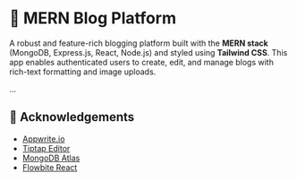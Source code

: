 
# 📝 MERN Blog Platform

A robust and feature-rich blogging platform built with the **MERN stack** (MongoDB, Express.js, React, Node.js) and styled using **Tailwind CSS**. This app enables authenticated users to create, edit, and manage blogs with rich-text formatting and image uploads.

...

## 🙌 Acknowledgements

- [Appwrite.io](https://appwrite.io/)  
- [Tiptap Editor](https://tiptap.dev/)  
- [MongoDB Atlas](https://www.mongodb.com/)  
- [Flowbite React](https://flowbite-react.com/)

